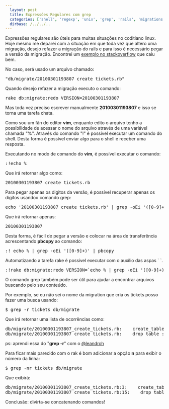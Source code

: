 ```yaml
---
  layout: post
  title: Expressões Regulares com grep
  categories: ['shell', 'regexp', 'unix', 'grep', 'rails', 'migrations', 'vim']
  dirbase: /../../..
---
```




Expressões regulares são úteis para muitas situações no coditiano linux. Hoje mesmo me deparei com a situação em que toda vez que altero uma migração, desejo refazer a migração do rails e para isso é necessário pegar a versão da migração. Encontrei um [exemplo no stackoverflow][stackoverflow] que caiu bem.

No caso, será usado um arquivo chamado:

<div><pre class="prettyprint">
"db/migrate/20100301193807_create_tickets.rb"
</pre></div>

Quando desejo refazer a migração executo o comando:

<div><pre class="prettyprint">
rake db:migrate:redo VERSION=20100301193807
</pre></div>

Mas toda vez preciso escrever manualmente **20100301193807** e isso se torna uma tarefa chata.

Como sou um fãn do editor **vim**, enquanto edito o arquivo tenho a possibilidade de acessar o nome do arquivo através de uma variável chamada "%". Através do comando "!" é possível executar um comando do shell. Desta forma é possível enviar algo para o shell e receber uma resposta.

Executando no modo de comando do **vim**, é possível executar o comando:

<div><pre class="prettyprint">
:!echo %
</pre></div>

Que irá retornar algo como:
<div><pre class="prettyprint">
20100301193807_create_tickets.rb
</pre></div>

Para pegar apenas os digitos da versão, é possível recuperar apenas os dígitos usandoo comando grep:

<div><pre class="prettyprint">
echo '20100301193807_create_tickets.rb' | grep -oEi '([0-9]+)'
</pre></div>
 
Que irá retornar apenas:

<div><pre class="prettyprint">
20100301193807
</pre></div>

Desta forma, é fácil de pegar a versão e colocar na área de transferência acrescentando **pbcopy** ao comando:

<div><pre class="prettyprint">
:! echo % | grep -oEi '([0-9]+)' | pbcopy
</pre></div>

Automatizando a tarefa rake é possível executar com o auxílio das aspas \` \`.

<div><pre class="prettyprint">
:!rake db:migrate:redo VERSION=`echo % | grep -oEi '([0-9]+)'` 
</pre></div>

O comando grep também pode ser útil para ajudar a encontrar arquivos buscando pelo seu conteúdo.

Por exemplo, se eu não sei o nome da migration que cria os tickets posso fazer uma busca usando:

<div><pre class="prettyprint">
$ grep -r tickets db/migrate
</pre></div>

Que irá retornar uma lista de ocorrências como:

<div><pre class="prettyprint">
db/migrate/20100301193807_create_tickets.rb:    create_table :tickets do |t|
db/migrate/20100301193807_create_tickets.rb:    drop_table :tickets
</pre></div>

ps: aprendi essa do "**grep -r**" com o [@leandroh][parazito]

Para ficar mais parecido com o rak é bom adicionar a opção **n** para exibir o número da linha:

<div><pre class="prettyprint">
$ grep -nr tickets db/migrate
</pre></div>

Que exibirá:

<div><pre class="prettyprint">
db/migrate/20100301193807_create_tickets.rb:3:    create_table :tickets do |t|
db/migrate/20100301193807_create_tickets.rb:15:    drop_table :tickets
</pre></div>

Conclusão: divirta-se concatenando comandos!

[stackoverflow]: http://stackoverflow.com/questions/1891797/capturing-groups-from-a-grep-regex
[parazito]: http://parasitando.com
